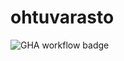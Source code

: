 # ohtuvarasto

![GHA workflow badge](https://github.com/mvaaras/ohtuvarasto/workflows/CI/badge.svg)
